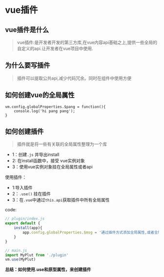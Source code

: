 # vue插件

## vue插件是什么

>vue插件:是开发者开发的第三方库,在vue内容api基础之上,提供一些全局的自定义的api.让开发者在vue项目中使用.

## 为什么要写插件

>插件可以提取公共api,减少代码冗余。同时在组件中使用方便


## 如何创建vue的全局属性

~~~
vm.config.globalProperties.$pang = function(){
    console.log('hi pang pang');
}
~~~

## 如何创建插件

> 插件就是将一些有关联的全局属性整理为一个库

- 1：创建`.js` 并导出install
- 2: 在install函数中，接受 vue实例对象
- 3：使用vue实例对象挂在全局属性或者api

使用插件：
- 1:导入插件
- 2：`.use()` 挂在插件
- 3：在`.vue`中通过`this.api`获取插件中所有全局属性


code:
~~~js
// plugin/index.js
export default {
    install(app){
        app.config.globalProperties.$msg = '通过插件方式添加全局属性,或者全局api'
    }
}
~~~
~~~js
// main.js
import MyPlut from './plugin'
vm.use(MyPlut)
~~~


**总结：如何使用.use和原型属性，来创建插件**